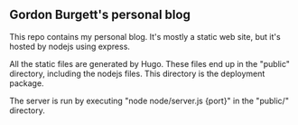## Gordon Burgett's personal blog

This repo contains my personal blog.  It's mostly a static web site, but it's hosted by nodejs using express.

All the static files are generated by Hugo.  These files end up in the "public" directory, including the nodejs files.
This directory is the deployment package.

The server is run by executing "node node/server.js {port}" in the "public/" directory.
